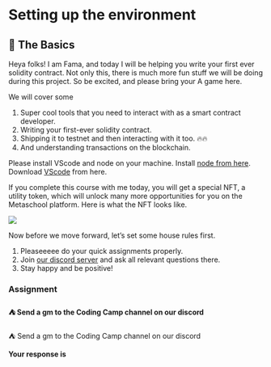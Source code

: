 ﻿# Setting up the environment

## **🔮 The Basics**

Heya folks! I am Fama, and today I will be helping you write your first ever solidity contract. Not only this, there is much more fun stuff we will be doing during this project. So be excited, and please bring your A game here.

We will cover some

1. Super cool tools that you need to interact with as a smart contract developer.
2. Writing your first-ever solidity contract.
3. Shipping it to testnet and then interacting with it too. 🔥🔥
4. And understanding transactions on the blockchain.

Please install VScode and node on your machine. Install [node from here](https://nodejs.org/en/). Download [VScode](https://code.visualstudio.com/) from here.

If you complete this course with me today, you will get a special NFT, a utility token, which will unlock many more opportunities for you on the Metaschool platform. Here is what the NFT looks like.

![](https://lh3.googleusercontent.com/XA90aG5m4td1tcxoknDWavsFAFTULftVrzyhnLu8oM5AwEXm93ZChVq5D1h9gqkhMKPKHBkuOzyeA7jMjzogVRngAshjOaLsQo5lsn2U8ZtLt-jUMfZ0gzY5K2B7NdIM8oju6Lhw)

Now before we move forward, let’s set some house rules first.

1. Pleaseeeee do your quick assignments properly.
2. Join [our discord server](https://discord.gg/vbVMUwXWgc) and ask all relevant questions there.
3. Stay happy and be positive!

### Assignment

#### ⛺️ Send a gm to the Coding Camp channel on our discord

⛺️ Send a gm to the Coding Camp channel on our discord

**Your response is**
